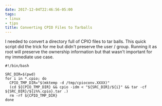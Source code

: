 ```yaml
---
date: 2017-12-04T22:46:56-05:00
tags:
- linux
- tips
title: Converting CPIO Files to Tarballs
---
```


I needed to convert a directory full of CPIO files to tar balls. This quick
script did the trick for me but didn't preserve the user / group. Running it as
root will preserve the ownership information but that wasn't important for my
immediate use case.

```
#!/bin/bash

SRC_DIR=$(pwd)
for i in *.cpio; do
  CPIO_TMP_DIR="$(mktemp -d /tmp/cpioconv.XXXX)"
  (cd ${CPIO_TMP_DIR} && cpio -idm < "${SRC_DIR}/${i}" && tar -cf ${SRC_DIR}/${i%%.cpio}.tar .)
  rm -rf ${CPIO_TMP_DIR}
done
```
